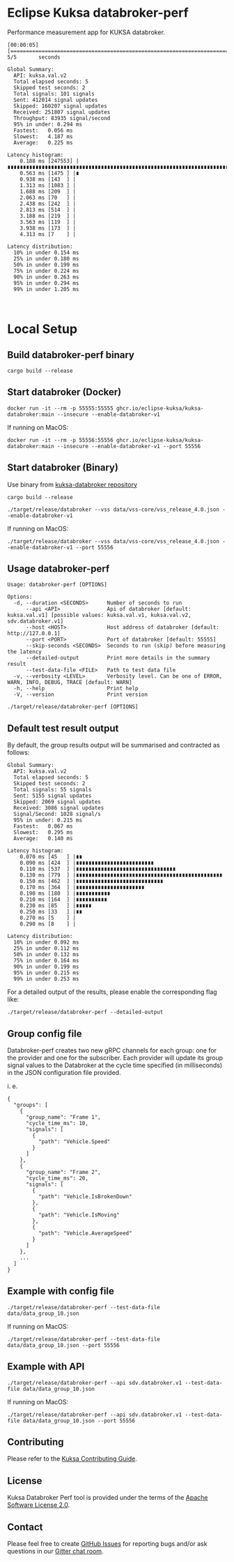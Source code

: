 # Eclipse Kuksa databroker-perf

Performance measurement app for KUKSA databroker.

```
[00:00:05] [================================================================================================================]       5/5       seconds

Global Summary:
  API: kuksa.val.v2
  Total elapsed seconds: 5
  Skipped test seconds: 2
  Total signals: 101 signals
  Sent: 412014 signal updates
  Skipped: 160207 signal updates
  Received: 251807 signal updates
  Throughput: 83935 signal/second
  95% in under: 0.294 ms
  Fastest:   0.056 ms
  Slowest:   4.187 ms
  Average:   0.225 ms

Latency histogram:
    0.188 ms [247553] |∎∎∎∎∎∎∎∎∎∎∎∎∎∎∎∎∎∎∎∎∎∎∎∎∎∎∎∎∎∎∎∎∎∎∎∎∎∎∎∎∎∎∎∎∎∎∎∎∎∎∎∎∎∎∎∎∎∎∎∎∎∎∎∎∎∎∎∎∎∎∎∎∎∎∎∎∎∎∎∎∎∎∎∎∎∎∎∎∎∎∎∎∎∎∎∎∎∎∎∎∎∎∎
    0.563 ms [1475 ] |∎
    0.938 ms [143  ] |
    1.313 ms [1083 ] |
    1.688 ms [209  ] |
    2.063 ms [70   ] |
    2.438 ms [242  ] |
    2.813 ms [514  ] |
    3.188 ms [219  ] |
    3.563 ms [119  ] |
    3.938 ms [173  ] |
    4.313 ms [7    ] |

Latency distribution:
  10% in under 0.154 ms
  25% in under 0.180 ms
  50% in under 0.199 ms
  75% in under 0.224 ms
  90% in under 0.263 ms
  95% in under 0.294 ms
  99% in under 1.205 ms



```

# Local Setup

## Build databroker-perf binary

```
cargo build --release
```

## Start databroker (Docker)

```
docker run -it --rm -p 55555:55555 ghcr.io/eclipse-kuksa/kuksa-databroker:main --insecure --enable-databroker-v1
```

If running on MacOS:

```
docker run -it --rm -p 55556:55556 ghcr.io/eclipse-kuksa/kuksa-databroker:main --insecure --enable-databroker-v1 --port 55556
```

## Start databroker (Binary)

Use binary from [kuksa-databroker repository](https://github.com/eclipse-kuksa/kuksa-databroker)

```
cargo build --release
```

```
./target/release/databroker --vss data/vss-core/vss_release_4.0.json --enable-databroker-v1
```

If running on MacOS:

```
./target/release/databroker --vss data/vss-core/vss_release_4.0.json --enable-databroker-v1 --port 55556
```

## Usage databroker-perf

```
Usage: databroker-perf [OPTIONS]

Options:
  -d, --duration <SECONDS>      Number of seconds to run
      --api <API>               Api of databroker [default: kuksa.val.v1] [possible values: kuksa.val.v1, kuksa.val.v2, sdv.databroker.v1]
      --host <HOST>             Host address of databroker [default: http://127.0.0.1]
      --port <PORT>             Port of databroker [default: 55555]
      --skip-seconds <SECONDS>  Seconds to run (skip) before measuring the latency
      --detailed-output         Print more details in the summary result
      --test-data-file <FILE>   Path to test data file
  -v, --verbosity <LEVEL>       Verbosity level. Can be one of ERROR, WARN, INFO, DEBUG, TRACE [default: WARN]
  -h, --help                    Print help
  -V, --version                 Print version
```

```
./target/release/databroker-perf [OPTIONS]
```

## Default test result output

By default, the group results output will be summarised and contracted as follows:
```
Global Summary:
  API: kuksa.val.v2
  Total elapsed seconds: 5
  Skipped test seconds: 2
  Total signals: 55 signals
  Sent: 5155 signal updates
  Skipped: 2069 signal updates
  Received: 3086 signal updates
  Signal/Second: 1028 signal/s
  95% in under: 0.215 ms
  Fastest:   0.067 ms
  Slowest:   0.295 ms
  Average:   0.140 ms

Latency histogram:
    0.070 ms [45   ] |∎∎
    0.090 ms [424  ] |∎∎∎∎∎∎∎∎∎∎∎∎∎∎∎∎∎∎∎∎∎∎∎∎∎
    0.110 ms [537  ] |∎∎∎∎∎∎∎∎∎∎∎∎∎∎∎∎∎∎∎∎∎∎∎∎∎∎∎∎∎∎∎∎
    0.130 ms [779  ] |∎∎∎∎∎∎∎∎∎∎∎∎∎∎∎∎∎∎∎∎∎∎∎∎∎∎∎∎∎∎∎∎∎∎∎∎∎∎∎∎∎∎∎∎∎∎∎
    0.150 ms [462  ] |∎∎∎∎∎∎∎∎∎∎∎∎∎∎∎∎∎∎∎∎∎∎∎∎∎∎∎∎
    0.170 ms [364  ] |∎∎∎∎∎∎∎∎∎∎∎∎∎∎∎∎∎∎∎∎∎∎
    0.190 ms [180  ] |∎∎∎∎∎∎∎∎∎∎∎
    0.210 ms [164  ] |∎∎∎∎∎∎∎∎∎∎
    0.230 ms [85   ] |∎∎∎∎∎
    0.250 ms [33   ] |∎∎
    0.270 ms [5    ] |
    0.290 ms [8    ] |

Latency distribution:
  10% in under 0.092 ms
  25% in under 0.112 ms
  50% in under 0.132 ms
  75% in under 0.164 ms
  90% in under 0.199 ms
  95% in under 0.215 ms
  99% in under 0.253 ms

```

For a detailed output of the results, please enable the corresponding flag like:

```
./target/release/databroker-perf --detailed-output
```

## Group config file

Databroker-perf creates two new gRPC channels for each group: one for the provider and one for the subscriber.
Each provider will update its group signal values to the Databroker at the cycle time specified (in milliseconds) in the JSON configuration file provided.

i. e.
```
{
  "groups": [
    {
      "group_name": "Frame 1",
      "cycle_time_ms": 10,
      "signals": [
        {
          "path": "Vehicle.Speed"
        }
      ]
    },
    {
      "group_name": "Frame 2",
      "cycle_time_ms": 20,
      "signals": [
        {
          "path": "Vehicle.IsBrokenDown"
        },
        {
          "path": "Vehicle.IsMoving"
        },
        {
          "path": "Vehicle.AverageSpeed"
        }
      ]
    },
    ...
  ]
}
```

## Example with config file

```
./target/release/databroker-perf --test-data-file data/data_group_10.json
```

If running on MacOS:

```
./target/release/databroker-perf --test-data-file data/data_group_10.json --port 55556
```

## Example with API

```
./target/release/databroker-perf --api sdv.databroker.v1 --test-data-file data/data_group_10.json
```

If running on MacOS:

```
./target/release/databroker-perf --api sdv.databroker.v1 --test-data-file data/data_group_10.json --port 55556
```

## Contributing

Please refer to the [Kuksa Contributing Guide](CONTRIBUTING.md).

## License

Kuksa Databroker Perf tool is provided under the terms of the [Apache Software License 2.0](LICENSE).

## Contact

Please feel free to create [GitHub Issues](https://github.com/eclipse-kuksa/kuksa-perf/issues) for reporting bugs and/or ask questions in our [Gitter chat room](https://matrix.to/#/#kuksa-val_community:gitter.im).

